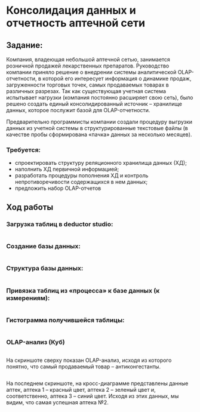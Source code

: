 # Консолидация данных и отчетность аптечной сети

## Задание:
Компания, владеющая небольшой аптечной сетью, занимается розничной продажей лекарственных препаратов. Руководство компании приняло решение о внедрении системы аналитической OLAP-отчетности, в которой его интересует информация о динамике продаж, загруженности торговых точек, самых продаваемых товарах в различных разрезах. Так как существующая учетная система испытывает нагрузки (компания постоянно расширяет свою сеть), было решено создать единый консолидированный источник – хранилище данных, которое послужит базой для OLAP-отчетности.

Предварительно программисты компании создали процедуру выгрузки данных из учетной системы в структурированные текстовые файлы (в качестве пробы сформирована «пачка» данных за несколько месяцев).

### Требуется:
* спроектировать структуру реляционного хранилища данных (ХД);
* наполнить ХД первичной информацией;
* разработать процедуры пополнения ХД и контроль непротиворечивости содержащихся в нем данных;
* предложить набор OLAP-отчетов

## Ход работы
### Загрузка таблиц в deductor studio:

![]()

### Создание базы данных: 

![]()

### Структура базы данных:

![]()

### Привязка таблиц из «процесса» к базе данных (к измерениям): 

![]()

### Гистограмма получившейся таблицы:

![]()

### OLAP-анализ (Куб) 

![]()![]()

На скриншоте сверху показан OLAP-анализ, исходя из которого понятно, что самый продаваемый товар – антиконгестанты.

![]()

На последнем скриншоте, на кросс-диаграмме представлены данные аптек, аптека 1 – красный цвет, аптека 2 – зеленый цвет и, соответственно, аптека 3 – синий цвет. Исходя из этих данных, мы видим, что самая успешная аптека №2.